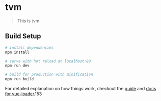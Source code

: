 # tvm

> This is tvm

## Build Setup

``` bash
# install dependencies
npm install

# serve with hot reload at localhost:80
npm run dev

# build for production with minification
npm run build
```

For detailed explanation on how things work, checkout the [guide](http://vuejs-templates.github.io/webpack/) and [docs for vue-loader](http://vuejs.github.io/vue-loader).153